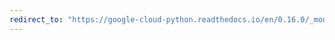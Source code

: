 ```yaml
---
redirect_to: "https://google-cloud-python.readthedocs.io/en/0.16.0/_modules/gcloud/bigquery/job.html"
---
```

